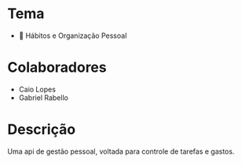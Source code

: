 # Tema
- 🧠 Hábitos e Organização Pessoal

# Colaboradores
- Caio Lopes
- Gabriel Rabello

# Descrição
Uma api de gestão pessoal, voltada para controle de tarefas e gastos.
